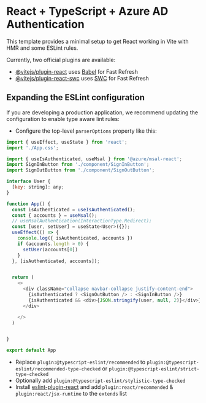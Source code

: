# React + TypeScript + Azure AD Authentication

This template provides a minimal setup to get React working in Vite with HMR and some ESLint rules.

Currently, two official plugins are available:

- [@vitejs/plugin-react](https://github.com/vitejs/vite-plugin-react/blob/main/packages/plugin-react/README.md) uses [Babel](https://babeljs.io/) for Fast Refresh
- [@vitejs/plugin-react-swc](https://github.com/vitejs/vite-plugin-react-swc) uses [SWC](https://swc.rs/) for Fast Refresh

## Expanding the ESLint configuration

If you are developing a production application, we recommend updating the configuration to enable type aware lint rules:

- Configure the top-level `parserOptions` property like this:

```js
import { useEffect, useState } from 'react';
import './App.css';

import { useIsAuthenticated, useMsal } from '@azure/msal-react';
import SignInButton from './component/SignInButton';
import SignOutButton from './component/SignOutButton';

interface User {
  [key: string]: any;
}

function App() {
  const isAuthenticated = useIsAuthenticated();
  const { accounts } = useMsal();
  // useMsalAuthentication(InteractionType.Redirect);
  const [user, setUser] = useState<User>({});
  useEffect(() => {
    console.log({ isAuthenticated, accounts })
    if (accounts.length > 0) {
      setUser(accounts[0])
    }
  }, [isAuthenticated, accounts]);


  return (
    <>
      <div className="collapse navbar-collapse justify-content-end">
        {isAuthenticated ? <SignOutButton /> : <SignInButton />}
        {isAuthenticated && <div>{JSON.stringify(user, null, 2)}</div>}
      </div>

    </>
  )


}

export default App

```

- Replace `plugin:@typescript-eslint/recommended` to `plugin:@typescript-eslint/recommended-type-checked` or `plugin:@typescript-eslint/strict-type-checked`
- Optionally add `plugin:@typescript-eslint/stylistic-type-checked`
- Install [eslint-plugin-react](https://github.com/jsx-eslint/eslint-plugin-react) and add `plugin:react/recommended` & `plugin:react/jsx-runtime` to the `extends` list
